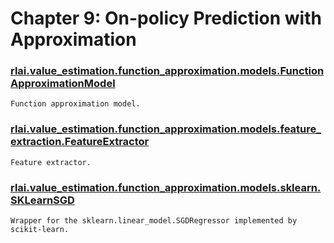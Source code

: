 # Chapter 9:  On-policy Prediction with Approximation
### [rlai.value_estimation.function_approximation.models.FunctionApproximationModel](https://github.com/MatthewGerber/rlai/tree/master/src/rlai/value_estimation/function_approximation/models.py#L21)
```
Function approximation model.
```
### [rlai.value_estimation.function_approximation.models.feature_extraction.FeatureExtractor](https://github.com/MatthewGerber/rlai/tree/master/src/rlai/value_estimation/function_approximation/models/feature_extraction.py#L19)
```
Feature extractor.
```
### [rlai.value_estimation.function_approximation.models.sklearn.SKLearnSGD](https://github.com/MatthewGerber/rlai/tree/master/src/rlai/value_estimation/function_approximation/models/sklearn.py#L22)
```
Wrapper for the sklearn.linear_model.SGDRegressor implemented by scikit-learn.
```
